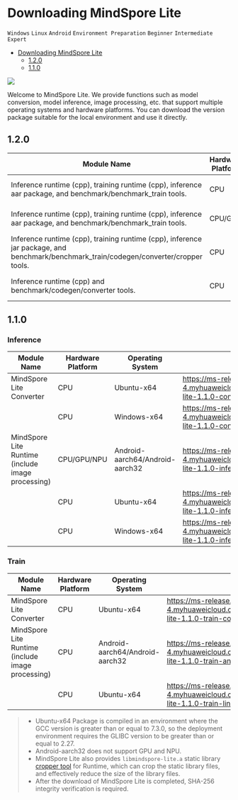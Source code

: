 # Downloading MindSpore Lite

`Windows` `Linux` `Android` `Environment Preparation` `Beginner` `Intermediate` `Expert`

<!-- TOC -->

- [Downloading MindSpore Lite](#downloading-mindspore-lite)
    - [1.2.0](#120)
    - [1.1.0](#110)

<!-- /TOC -->

<a href="https://gitee.com/mindspore/docs/blob/r1.2/tutorials/lite/source_en/use/downloads.md" target="_blank"><img src="../_static/logo_source.png"></a>

Welcome to MindSpore Lite. We provide functions such as model conversion, model inference, image processing, etc. that support multiple operating systems and hardware platforms. You can download the version package suitable for the local environment and use it directly.

## 1.2.0

|  Module Name  | Hardware Platform |  Operating System  | Download Links |   SHA-256   |
|      ---      |       ---         |         ---        |      ---       |    ---      |
| Inference runtime (cpp), training runtime (cpp), inference aar package, and benchmark/benchmark_train tools. | CPU     | Android-aarch32 | <https://ms-release.obs.cn-north-4.myhuaweicloud.com/1.2.0/MindSpore/lite/release/android/mindspore-lite-1.2.0-android-aarch32.tar.gz> | 7d073573385a69bff53542c395d106393da241682cd6053703ce21f1de23bac6 |
| Inference runtime (cpp), training runtime (cpp), inference aar package, and benchmark/benchmark_train tools. | CPU/GPU | Android-aarch64 | <https://ms-release.obs.cn-north-4.myhuaweicloud.com/1.2.0/MindSpore/lite/release/android/gpu/mindspore-lite-1.2.0-android-aarch64.tar.gz> | 7f8400f0b97fa3e7cbf0d266c73b43a2410905244b04d0202fab39d9267346e0 |
| Inference runtime (cpp), training runtime (cpp), inference jar package, and benchmark/benchmark_train/codegen/converter/cropper tools. | CPU     |  Ubuntu-x64     | <https://ms-release.obs.cn-north-4.myhuaweicloud.com/1.2.0/MindSpore/lite/release/linux/mindspore-lite-1.2.0-linux-x64.tar.gz> | 3b609ed8be9e3ae70987d6e00421ad4720776d797133e72f6952ba6b93059062 |
| Inference runtime (cpp) and benchmark/codegen/converter tools. | CPU     |  Windows-x64    | <https://ms-release.obs.cn-north-4.myhuaweicloud.com/1.2.0/MindSpore/lite/release/windows/mindspore-lite-1.2.0-win-x64.zip> | bf01851d7e2cde416502dce11bd2a86ef63e559f6dabba090405755a87ce14ae |

## 1.1.0

### Inference

|   Module Name   |   Hardware Platform   |   Operating System   |   Download Links   |   SHA-256   |
|       ---       |          ---          |          ---         |         ---        |     ---     |
| MindSpore Lite Converter                          | CPU         | Ubuntu-x64                      | <https://ms-release.obs.cn-north-4.myhuaweicloud.com/1.1.0/MindSpore/lite/release/linux/mindspore-lite-1.1.0-converter-linux-x64.tar.gz> | d449e38a8493c314d1b5b1a127f62269192da785b012ff892eda775dedca3d82 |
|                                                   | CPU         | Windows-x64                     | <https://ms-release.obs.cn-north-4.myhuaweicloud.com/1.1.0/MindSpore/lite/release/windows/mindspore-lite-1.1.0-converter-win-x64.zip>      | 5e50b7701b97ebe784095f2ba954fc6c377eb157fbc9aaeae2497e38cc4ee212 |
| MindSpore Lite Runtime (include image processing) | CPU/GPU/NPU | Android-aarch64/Android-aarch32 | <https://ms-release.obs.cn-north-4.myhuaweicloud.com/1.1.0/MindSpore/lite/release/android/mindspore-lite-1.1.0-inference-android.tar.gz>   | a19de5706db57e97a5f04ef08e0e383f8ea497c70bb60e60d056b31a603c0243 |
|                                                   | CPU         | Ubuntu-x64                      | <https://ms-release.obs.cn-north-4.myhuaweicloud.com/1.1.0/MindSpore/lite/release/linux/mindspore-lite-1.1.0-inference-linux-x64.tar.gz> | 176256c2fbef775f1a44aaeccae0c4eea6a60f41fc0baece5479dcb378155f36 |
|                                                   | CPU         | Windows-x64                     | <https://ms-release.obs.cn-north-4.myhuaweicloud.com/1.1.0/MindSpore/lite/release/windows/mindspore-lite-1.1.0-inference-win-x64.zip>      | 30b5545245832a73d84732166f360c77cd09a7a4fe1fb922a8f7b80e7df326c1 |

### Train

|   Module Name   |   Hardware Platform   |   Operating System   |   Download Links   |   SHA-256   |
|       ---       |          ---          |          ---         |         ---        |     ---     |
| MindSpore Lite Converter                          | CPU         | Ubuntu-x64                      | <https://ms-release.obs.cn-north-4.myhuaweicloud.com/1.1.0/MindSpore/lite/release/linux/mindspore-lite-1.1.0-train-converter-linux-x64.tar.gz> | f95a9db98c84ec3d97f88383ecc3832582aa9737ed287c33703deb0b419acf25 |
| MindSpore Lite Runtime (include image processing) | CPU | Android-aarch64/Android-aarch32 | <https://ms-release.obs.cn-north-4.myhuaweicloud.com/1.1.0/MindSpore/lite/release/android/mindspore-lite-1.1.0-train-android.tar.gz>             | a6d8152f4e2d674c52af2c379f7d07858d30bc0dceef1dbc366e6fa16a5948b5 |
|                                                   | CPU         | Ubuntu-x64                      | <https://ms-release.obs.cn-north-4.myhuaweicloud.com/1.1.0/MindSpore/lite/release/linux/mindspore-lite-1.1.0-train-linux-x64.tar.gz>           | 1290f0adc790adc9edce654b9a629a9a323cfcb8453eb6bc19b779ef726282bf |

> - Ubuntu-x64 Package is compiled in an environment where the GCC version is greater than or equal to 7.3.0, so the deployment environment requires the GLIBC version to be greater than or equal to 2.27.
> - Android-aarch32 does not support GPU and NPU.
> - MindSpore Lite also provides `libmindspore-lite.a` static library [cropper tool](https://www.mindspore.cn/tutorial/lite/en/r1.2/use/cropper_tool.html#) for Runtime, which can crop the static library files, and effectively reduce the size of the library files.
> - After the download of MindSpore Lite is completed, SHA-256 integrity verification is required.
